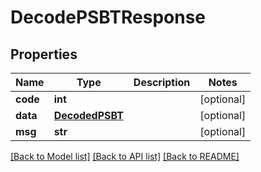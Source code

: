 # DecodePSBTResponse

## Properties
Name | Type | Description | Notes
------------ | ------------- | ------------- | -------------
**code** | **int** |  | [optional] 
**data** | [**DecodedPSBT**](DecodedPSBT.md) |  | [optional] 
**msg** | **str** |  | [optional] 

[[Back to Model list]](../README.md#documentation-for-models) [[Back to API list]](../README.md#documentation-for-api-endpoints) [[Back to README]](../README.md)

